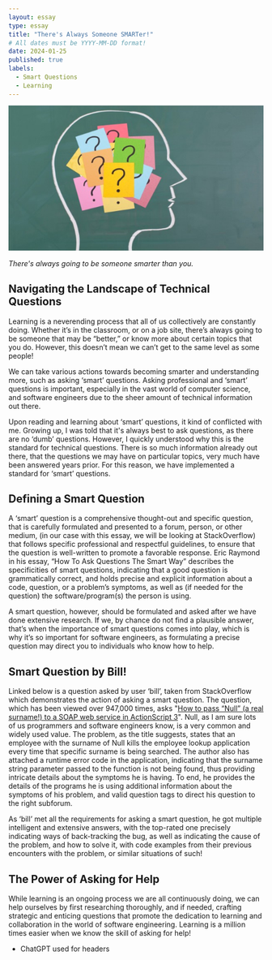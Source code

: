 ```yaml
---
layout: essay
type: essay
title: "There's Always Someone SMARTer!"
# All dates must be YYYY-MM-DD format!
date: 2024-01-25
published: true
labels:
  - Smart Questions
  - Learning
---
```


<img class="img-fluid" src="../img/always-smarter.jpg">

*There's always going to be someone smarter than you.*

## Navigating the Landscape of Technical Questions

Learning is a neverending process that all of us collectively are constantly doing. Whether it’s in the classroom, or on a job site, there’s always going to be someone that may be “better,” or know more about certain topics that you do. However, this doesn’t mean we can’t get to the same level as some people! 

We can take various actions towards becoming smarter and understanding more, such as asking ‘smart’ questions. Asking professional and ‘smart’ questions is important, especially in the vast world of computer science, and software engineers due to the sheer amount of technical information out there.

Upon reading and learning about ‘smart’ questions, it kind of conflicted with me. Growing up, I was told that it's always best to ask questions, as there are no ‘dumb’ questions. However, I quickly understood why this is the standard for technical questions. There is so much information already out there, that the questions we may have on particular topics, very much have been answered years prior. For this reason, we have implemented a standard for ‘smart’ questions.


## Defining a Smart Question

A ‘smart’ question is a comprehensive thought-out and specific question, that is carefully formulated and presented to a forum, person, or other medium, (in our case with this essay, we will be looking at StackOverflow) that follows specific professional and respectful guidelines, to ensure that the question is well-written to promote a favorable response. Eric Raymond in his essay, “How To Ask Questions The Smart Way” describes the specificities of smart questions, indicating that a good question is grammatically correct, and holds precise and explicit information about a code, question, or a problem’s symptoms, as well as (if needed for the question) the software/program(s) the person is using.

A smart question, however, should be formulated and asked after we have done extensive research. If we, by chance do not find a plausible answer, that’s when the importance of smart questions comes into play, which is why it’s so important for software engineers, as formulating a precise question may direct you to individuals who know how to help.


## Smart Question by Bill!

Linked below is a question asked by user ‘bill’, taken from StackOverflow which demonstrates the action of asking a smart question. The question, which has been viewed over 947,000 times, asks "[How to pass “Null” (a real surname!) to a SOAP web service in ActionScript 3](https://stackoverflow.com/questions/4456438/how-to-pass-null-a-real-surname-to-a-soap-web-service-in-actionscript-3)". Null, as I am sure lots of us programmers and software engineers know, is a very common and widely used value. The problem, as the title suggests, states that an employee with the surname of Null kills the employee lookup application every time that specific surname is being searched. The author also has attached a runtime error code in the application, indicating that the surname string parameter passed to the function is not being found, thus providing intricate details about the symptoms he is having. To end, he provides the details of the programs he is using additional information about the symptoms of his problem, and valid question tags to direct his question to the right subforum.

As ‘bill’ met all the requirements for asking a smart question, he got multiple intelligent and extensive answers, with the top-rated one precisely indicating ways of back-tracking the bug, as well as indicating the cause of the problem, and how to solve it, with code examples from their previous encounters with the problem, or similar situations of such!


## The Power of Asking for Help

While learning is an ongoing process we are all continuously doing, we can help ourselves by first researching thoroughly, and if needed, crafting strategic and enticing questions that promote the dedication to learning and collaboration in the world of software engineering. Learning is a million times easier when we know the skill of asking for help!

[](https://stackoverflow.com/questions/4456438/how-to-pass-null-a-real-surname-to-a-soap-web-service-in-actionscript-3)
- ChatGPT used for headers
